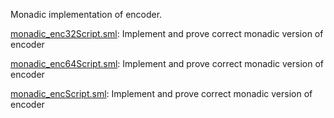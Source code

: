 Monadic implementation of encoder.

[monadic_enc32Script.sml](monadic_enc32Script.sml):
Implement and prove correct monadic version of encoder

[monadic_enc64Script.sml](monadic_enc64Script.sml):
Implement and prove correct monadic version of encoder

[monadic_encScript.sml](monadic_encScript.sml):
Implement and prove correct monadic version of encoder
